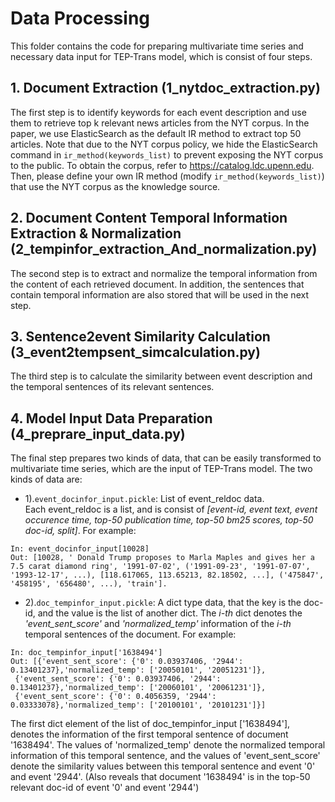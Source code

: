 # Data Processing

This folder contains the code for preparing multivariate time series and necessary data input for TEP-Trans model, which is consist of four steps.

## 1. Document Extraction (1_nytdoc_extraction.py)
The first step is to identify keywords for each event description and use them to retrieve top k relevant news articles from the NYT corpus. In the paper, we use ElasticSearch as the default IR method to extract top 50 articles.
Note that due to the NYT corpus policy, we hide the ElasticSearch command in `ir_method(keywords_list)` to prevent exposing the NYT corpus to the public. To obtain the corpus, refer to https://catalog.ldc.upenn.edu. Then, please define your own IR method (modify `ir_method(keywords_list)`) that use the NYT corpus as the knowledge source.

## 2. Document Content Temporal Information Extraction & Normalization (2_tempinfor_extraction_And_normalization.py)
The second step is to extract and normalize the temporal information from the content of each retrieved document. In addition, the sentences that contain temporal information are also stored that will be used in the next step.

## 3. Sentence2event Similarity Calculation (3_event2tempsent_simcalculation.py)
The third step is to calculate the similarity between event description and the temporal sentences of its relevant sentences. 

## 4. Model Input Data Preparation (4_preprare_input_data.py)
The final step prepares two kinds of data, that can be easily transformed to multivariate time series, which are the input of TEP-Trans model. The two kinds of data are:
- 1).`event_docinfor_input.pickle`: List of event_reldoc data.  
Each event_reldoc is a list, and is consist of *[event-id, event text, event occurence time, top-50 publication time, top-50 bm25 scores, top-50 doc-id, split]*. For example:  
```
In: event_docinfor_input[10028]
Out: [10028, ' Donald Trump proposes to Marla Maples and gives her a 7.5 carat diamond ring', '1991-07-02', ('1991-09-23', '1991-07-07', '1993-12-17', ...), [118.617065, 113.65213, 82.18502, ...], ('475847', '458195', '656480', ...), 'train'].
```
- 2).`doc_tempinfor_input.pickle`: A dict type data, that the key is the doc-id, and the value is the list of another dict. The *i-th* dict denotes the *'event_sent_score'* and *'normalized_temp'* information of the *i-th* temporal sentences of the document. For example:
```
In: doc_tempinfor_input['1638494']
Out: [{'event_sent_score': {'0': 0.03937406, '2944': 0.13401237},'normalized_temp': ['20050101', '20051231']},
 {'event_sent_score': {'0': 0.03937406, '2944': 0.13401237},'normalized_temp': ['20060101', '20061231']},
 {'event_sent_score': {'0': 0.4056359, '2944': 0.03333078},'normalized_temp': ['20100101', '20101231']}]
``` 
The first dict element of the list of doc_tempinfor_input ['1638494'], denotes the information of the first temporal sentence of document '1638494'. The values of 'normalized_temp' denote the normalized temporal information of this temporal sentence, and the values of 'event_sent_score' denote the similarity values between this temporal sentence and event '0' and  event '2944'. (Also reveals that document '1638494' is in the top-50 relevant doc-id of event '0' and  event '2944')
